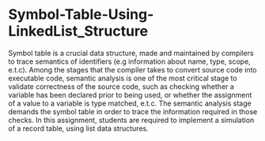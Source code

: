 # Symbol-Table-Using-LinkedList_Structure
Symbol table is a crucial data structure, made and maintained by compilers to trace semantics
of identifiers (e.g information about name, type, scope, e.t.c).
Among the stages that the compiler takes to convert source code into executable code,
semantic analysis is one of the most critical stage to validate correctness of the source code,
such as checking whether a variable has been declared prior to being used, or whether the
assignment of a value to a variable is type matched, e.t.c. The semantic analysis stage demands
the symbol table in order to trace the information required in those checks.
In this assignment, students are required to implement a simulation of a record table, using
list data structures.
